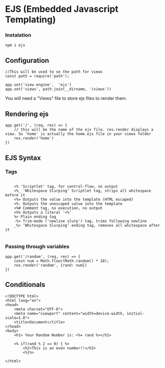 # EJS (Embedded Javascript Templating)


### Instalation
```
npm i ejs
```


## Configuration

```
//This will be used to se the path for views
const path = require('path');

app.set('view engine',  'ejs')
app.set('views', path.join(__dirname, '/views'))

```

You will need a "Views" file to store ejs files to render them.

## Rendering ejs 

```
app.get('/', (req, res) => {
    // this will be the name of the ejs file. res.render displays a view. So 'home' is actually the home.ejs file in your views folder
    res.render('home')
})
```


## EJS Syntax


### Tags
```

    <% 'Scriptlet' tag, for control-flow, no output
    <%_ ‘Whitespace Slurping’ Scriptlet tag, strips all whitespace before it
    <%= Outputs the value into the template (HTML escaped)
    <%- Outputs the unescaped value into the template
    <%# Comment tag, no execution, no output
    <%% Outputs a literal '<%'
    %> Plain ending tag
    -%> Trim-mode ('newline slurp') tag, trims following newline
    _%> ‘Whitespace Slurping’ ending tag, removes all whitespace after it


```


### Passing through variables

```
app.get('/random', (req, res) => {
    const num = Math.floor(Math.random() * 10);
    res.render('random', {rand: num})
})
```

## Conditionals

```
<!DOCTYPE html>
<html lang="en">
<head>
    <meta charset="UTF-8">
    <meta name="viewport" content="width=device-width, initial-scale=1.0">
    <title>Document</title>
</head>
<body>
    <h1> Your Random Number is: <%= rand %></h1>
    
    <% if(rand % 2 == 0) { %>
        <h2>This is an even number!!</h2>
        <%}%>

</html>

```

